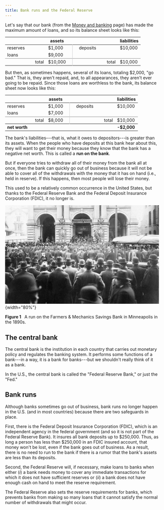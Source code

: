 ```yaml
---
title: Bank runs and the Federal Reserve
---
```



Let's say that our bank (from the [Money and banking](/macro/pt3b/money_1/#the-banks-balance-sheet) page) has made the maximum amount of loans, and so its balance sheet looks like this:


<table class="styled-table">
<thead>
<tr>
<th style="width:120px;"></th>
<th>assets</th>
<th></th>
<th></th>
<th style="width:120px;"></th>
<th>liabilities</th>
</tr>
</thead>
<tbody>
<tr>
<td style="text-align: left;">reserves</td>
<td>$1,000</td>
<td style="border-right:1px solid #cacacc"></td>
<td></td>
<td style="text-align: left;">deposits</td>
<td>$10,000</td>
</tr>
<tr>
<td style="text-align: left;">loans</td>
<td>$9,000</td>
<td style="border-right:1px solid #cacacc"></td>
<td></td>
<td></td>
<td></td>
</tr>

<tr>
<td style="text-align: right; border-top:1px solid #808080;">total</td>
<td style="border-top:1px solid #808080;">$10,000</td>
<td style="border-right:1px solid #cacacc; border-top:1px solid #808080;"></td>
<td style="border-top:1px solid #808080;"></td>
<td style="text-align: right; border-top:1px solid #808080;">total</td>
<td style="border-top:1px solid #808080;">$10,000</td>
</tr>

</tbody>
</table>


But then, as sometimes happens, several of its loans, totaling \$2,000, "go bad." That is, they aren't repaid, and, to all appearances, they aren't ever going to be repaid. Since those loans are worthless to the bank, its balance sheet now looks like this:


<table class="styled-table">
<thead>
<tr>
<th style="width:120px;"></th>
<th>assets</th>
<th></th>
<th></th>
<th style="width:120px;"></th>
<th>liabilities</th>
</tr>
</thead>
<tbody>
<tr>
<td style="text-align: left;">reserves</td>
<td>$1,000</td>
<td style="border-right:1px solid #cacacc"></td>
<td></td>
<td style="text-align: left;">deposits</td>
<td>$10,000</td>
</tr>
<tr>
<td style="text-align: left;">loans</td>
<td>$7,000</td>
<td style="border-right:1px solid #cacacc"></td>
<td></td>
<td></td>
<td></td>
</tr>
<tr>
<td style="text-align: right; border-top:1px solid #808080;">total</td>
<td style="border-top:1px solid #808080;">$8,000</td>
<td style="border-right:1px solid #cacacc; border-top:1px solid #808080;"></td>
<td style="border-top:1px solid #808080;"></td>
<td style="text-align: right; border-top:1px solid #808080;">total</td>
<td style="border-top:1px solid #808080;">$10,000</td>
</tr>

<tr>
<td style="text-align: left; border-top:1.5px solid #000000;"><strong>net worth</strong></td>
<td style="border-top:1.5px solid #000000;"></td>
<td style="border-top:1.5px solid #000000;"></td>
<td style="border-top:1.5px solid #000000;"></td>
<td style="border-top:1.5px solid #000000;"></td>
<td style="border-top:1.5px solid #000000;"><strong>-$2,000</strong></td>
</tr>

</tbody>
</table>


The bank's liabilities---that is, what it owes to depositors---is greater than its assets. When the people who have deposits at this bank hear about this, they will want to get their money because they know that the bank has a negative net worth. This is called a **run on the bank**.

But if everyone tries to withdraw all of their money from the bank all at once, then the bank can quickly go out of business because it will not be able to cover all of the withdrawals with the money that it has on hand (i.e., held in reserve). If this happens, then most people will lose their money.

This used to be a relatively common occurrence in the United States, but thanks to the Federal Reserve Bank and the Federal Deposit Insurance Corporation (FDIC), it no longer is.


![figure](7_money_img/run-on-bank.jpg){width="80%"}
<div class="caption"><div align="left">
<strong>Figure 1</strong>&ensp; A run on the Farmers & Mechanics Savings Bank in Minneapolis in the 1890s.</div>
</div>




## The central bank

The central bank is the institution in each country that carries out monetary policy and regulates the banking system. It performs some functions of a bank---in a way, it is a bank for banks---but we shouldn't really think of it as a bank.

In the U.S., the central bank is called the "Federal Reserve Bank," or just the "Fed."


## Bank runs

Although banks sometimes go out of business, bank runs no longer happen in the U.S. (and in most countries) because there are two safeguards in place.

First, there is the Federal Deposit Insurance Corporation (FDIC), which is an independent agency in the federal government (and so it is not part of the Federal Reserve Bank). It insures all bank deposits up to \$250,000. Thus, as long a person has less than \$250,000 in an FDIC insured account, that money won't be lost, even if the bank goes out of business. As a result, there is no need to run to the bank if there is a rumor that the bank's assets are less than its deposits.

Second, the Federal Reserve will, if necessary, make loans to banks when either (*i*) a bank needs money to cover any immediate transactions for which it does not have sufficient reserves or (*ii*) a bank does not have enough cash on hand to meet the reserve requirement.

The Federal Reserve also sets the reserve requirements for banks, which prevents banks from making so many loans that it cannot satisfy the normal number of withdrawals that might occur.
